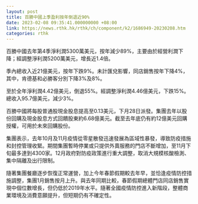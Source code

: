 ```yaml
---
layout: post
title: 百勝中國上季盈利按年倒退近90%
date: 2023-02-08 09:35:41.000000000 +08:00
link: https://news.rthk.hk/rthk/ch/component/k2/1686949-20230208.htm
categories: rthk
---
```


百勝中國去年第4季淨利潤5300萬美元，按年減少89%，主要由於經營利潤下降；經調整淨利潤5200萬美元，增長近1.4倍。

季內總收入近21億美元，按年下跌9%。未計匯兌影響，同店銷售按年下降4%，其中，肯德基和必勝客分別下降3%及8%。

至於全年淨利潤4.42億美元，倒退55%。經調整淨利潤4.46億美元，下跌15%。總收入95.7億美元，減少3%。

百勝中國將每股普通股現金股息提高至0.13美元，下月28日派發。集團去年以股份回購及現金股息方式回饋股東約6.68億美元。截至去年底仍有約12億美元回購授權，可用於未來回購股份。

集團表示，去年10月及11月疫情從零星散發迅速發展為區域性暴發，導致防疫措施和封控管理收緊。期間集團暫時停業或只提供外賣服務的門店不斷增加，至11月下旬最多達到4300家。12月政府對防疫政策進行重大調整，取消大規模核酸檢測、集中隔離及出行限制。

隨著集團餐廳逐步恢復正常運營，加上今年春節假期較去年早，並恰逢疫情防控措施調整，集團1月銷售按月上升。與去年同期比較，春節假期總體門店同店銷售實現中個位數增長，但仍低於2019年水平。隨著全國疫情防控進入新階段，整體商業環境及消費意願提升，但短期仍有不確定性。
